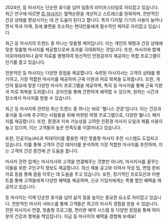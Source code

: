 <p>2024년, 등 마사지는 단순한 휴식을 넘어 일종의 라이프스타일로 자리잡고 있습니다. 최근 연구에 따르면 <a href="https://swedish.so/">등 마사지</a>는 혈액순환을 개선하고 스트레스를 완화하며, 전반적인 건강 상태를 향상시키는 데 큰 도움이 된다고 합니다. 특히 디지털 기기의 사용이 늘어나면서 목과 어깨, 등에 불편을 호소하는 현대인들에게 필수적인 케어로 자리잡고 있습니다.</p>

<p>최근 등 마사지의 트렌드 중 하나는 맞춤형 케어입니다. 이는 개인의 체형과 건강 상태에 맞춘 맞춤형 마사지를 제공함으로써 효과를 극대화하는 것입니다. 또한, 마사지와 함께 아로마테라피나 음악 치료를 병행하여 정신적인 안정감까지 제공하는 복합 프로그램이 인기를 끌고 있습니다.</p>

<p>전문적인 등 마사지는 다양한 장점을 제공합니다. 숙련된 마사지사는 고객의 상태를 평가하고, 가장 적합한 마사지를 제공하여 근육 이완과 피로 회복을 도와줍니다. 또한, 개인의 필요에 맞춘 다양한 마사지 프로그램을 제공하며, 특히 등 마사지를 통해 근육 이완과 피로 회복을 도와줍니다. 온라인을 통해 간편하게 예약할 수 있으며, 원하는 시간과 장소에서 마사지를 받을 수 있습니다.</p>

<p>최근 등 마사지와 관련된 최신 트렌드 중 하나는 바로 '웰니스 관광'입니다. 이는 건강과 휴식을 동시에 추구하는 사람들을 위해 마련된 여행 프로그램으로, 다양한 웰니스 패키지를 제공합니다. 또한, 환경과 지속 가능성을 고려한 친환경 마사지 오일과 제품 사용이 늘고 있으며, 이는 고객들의 높은 만족도를 이끌어내고 있습니다.</p>

<p>또한, 인공지능(AI)과 빅데이터를 활용한 개인 맞춤형 마사지 추천 시스템도 도입되고 있습니다. 이를 통해 고객의 건강 데이터를 분석하여 가장 적합한 마사지를 추천하며, 이는 고객의 건강 증진에 큰 도움을 줍니다.</p>

<p>마사지 관련 업계는 마사지사와 고객을 연결해주는 것뿐만 아니라, 마사지사를 꿈꾸는 이들을 위한 구인구직 정보도 제공합니다. 최신 채용 공고와 이력서 작성 팁, 면접 준비 자료 등을 통해 꿈을 이루는 데 도움을 주고 있습니다. 또한, 정기적인 프로모션과 이벤트를 통해 고객들에게 다양한 혜택을 제공하며, 신규 가입자에게는 특별 할인 혜택을 제공하고 있습니다.</p>

<p>등 마사지는 이제 단순한 휴식을 넘어 삶의 질을 높이는 중요한 요소로 자리잡고 있습니다. 전문적인 마사지 서비스를 통해 고객들은 최고의 마사지 경험을 받을 수 있습니다. 전문 마사지사 연결, 맞춤형 프로그램, 편리한 예약 시스템 등 다양한 장점을 통해 여러분의 건강과 행복을 책임집니다. 지금 등 마사지의 혜택을 경험해 보세요!</p>
